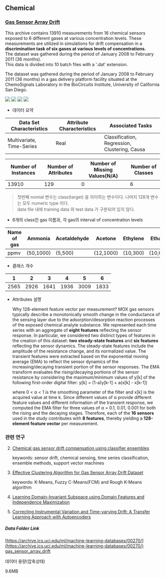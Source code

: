 ## Chemical
### [Gas Sensor Array Drift](https://archive.ics.uci.edu/ml/datasets/Gas+Sensor+Array+Drift+Dataset+at+Different+Concentrations)  

This archive contains 13910 measurements from 16 chemical sensors exposed to 6 different gases at various concentration levels. These measurements are utilized in simulations for drift compensation in a __discrimination task of six gases at various levels of concentrations.__  
The dataset was gathered during the period of January 2008 to February 2011 (36 months).  
This data is divided into 10 batch files with a '.dat' extension.  

The dataset was gathered during the period of January 2008 to February 2011 (36 months) in a gas delivery platform facility situated at the ChemoSignals Laboratory in the BioCircuits Institute, University of California San Diego.    

![](https://img.shields.io/badge/sector-chemical-red.svg)
![](https://img.shields.io/badge/labeled-yes-blue.svg)
![](https://img.shields.io/badge/time--series-yes-blue.svg)  ![](<https://img.shields.io/badge/simulation-yes-blue.svg>)       


- 데이터 요약  

Data Set Characteristics | Attribute Characteristics | Associated Tasks  
---- | ---- | ----  
Multivariate, Time-Series | Real | Classification, Regression, Clustering, Causa  

Number of Instances | Number of Attributes | Number of Missing Values(N/A) | Number of Classes
---- | ---- | ---- | ----    
13910 | 129 | 0 | 6            

> 첫번째 nomial 변수는 class(target) 을 의미하는 변수이다. 나머지 128개 변수는 모두 numeric type 이다.   
> data file 내에 training data 와 test data 가 구분되어 있지 않다.  

- 6개의 class인 gas 이름과, 각 gas의 interval of concentration levels  

Name of gas| Ammonia | Acetaldehyde | Acetone | Ethylene | Ethanol | Toluene  
---- | ---- | ---- | ---- | ---- | ---- | ----   
ppmv | (50,1000) | (5,500) | (12,1000) | (10,300) | (10,600) | (10,100)  


- 클래스 개수  

| 1    | 2    | 3    | 4    | 5    | 6    |
| ---- | ---- | ---- | ---- | ---- | ---- |
| 2565 | 2926 | 1641 | 1936 | 3009 | 1833 |

- Attributes 설명    

  Why 128-element feature vector per measurement? MOX gas sensors typically describe a monotonically smooth change in the conductance of the sensing layer due to the adsorption/desorption reaction processes of the exposed chemical analyte substance. We represented each time series with an aggregate of __eight features__ reflecting the sensor response. In particular, we considered two distinct types of features in the creation of this dataset: __two steady-state features__ and __six features__ reflecting the sensor dynamics. The steady-state features include the amplitude of the resistance change, and its normalized value. The transient features were extracted based on the exponential moving average (EMA) to reflect the sensor dynamics of the increasing/decaying transient portion of the sensor responses. The EMA transform evaluates the rising/decaying portions of the sensor resistance by considering the maximum/minimum values of y[k] of the following first-order digital filter:  y[k] = (1-a)y[k-1] + a(x[k] - x[k-1])   

  where 0 < α < 1 is the smoothing parameter of the filter and x[k] is the acquired value at time k. Since different values of α provide different feature values and different information of the transient response, we computed the EMA filter for three values of α = 0.1, 0.01, 0.001 for both the rising and the decaying stages. Therefore, each of the __16 sensors__ used in the study contributes with __8 features__, thereby yielding a __128-element feature vector__ per measurement.    

   

### 관련 연구  

2. [Chemical gas sensor drift compensation using classifier ensembles](<https://www.researchgate.net/publication/216301619_Gas_sensor_drift_mitigation_using_classifier_ensembles>)   

   keywords: sensor drift, chemical sensing, time series classification, ensemble methods, support vector machines   

3. [Effective Clustering Algorithm for Gas Sensor Array
   Drift Dataset](<http://www.periyaruniversity.ac.in/ijcii/issue/Vol3No3December2013/IJCII%203-3-111.pdf>)   

   keywords: K-Means, Fuzzy C-Means(FCM) and Rough K-Means algorithm    
   
3. [Learning Domain-Invariant Subspace using Domain Features and Independence Maximization](<https://arxiv.org/pdf/1603.04535.pdf>)    

4. [Correcting Instrumental Variation and Time-varying Drift: A Transfer Learning Approach with Autoencoders](<http://yanke23.com/papers/preprint_DCAE.pdf>)      

##### Data Folder Link   
[https://archive.ics.uci.edu/ml/machine-learning-databases/00270/](https://archive.ics.uci.edu/ml/machine-learning-databases/00270/)    
[gas_sensor_array_drift](https://github.com/LSHReader/data-explanation/tree/master/Gas%20Sensor%20Array%20Drift/gas_sensor_array_drift/gas_sensor_array_drift)    

데이터 용량(압축상태)    

9.6MB     

